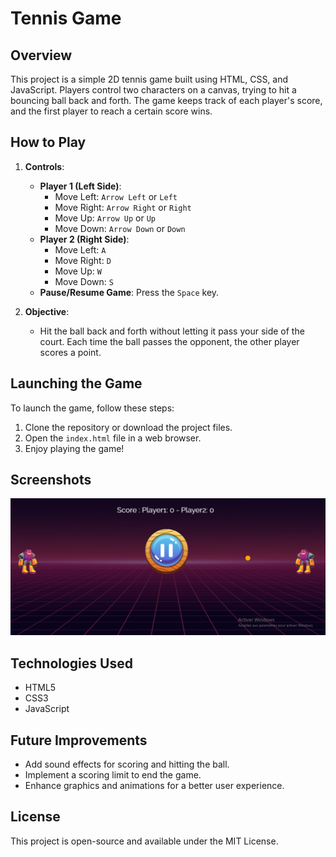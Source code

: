 # Tennis Game

## Overview
This project is a simple 2D tennis game built using HTML, CSS, and JavaScript. Players control two characters on a canvas, trying to hit a bouncing ball back and forth. The game keeps track of each player's score, and the first player to reach a certain score wins.

## How to Play
1. **Controls**:
   - **Player 1 (Left Side)**:
     - Move Left: `Arrow Left` or `Left`
     - Move Right: `Arrow Right` or `Right`
     - Move Up: `Arrow Up` or `Up`
     - Move Down: `Arrow Down` or `Down`
   - **Player 2 (Right Side)**:
     - Move Left: `A`
     - Move Right: `D`
     - Move Up: `W`
     - Move Down: `S`
   - **Pause/Resume Game**: Press the `Space` key.

2. **Objective**:
   - Hit the ball back and forth without letting it pass your side of the court. Each time the ball passes the opponent, the other player scores a point.

## Launching the Game
To launch the game, follow these steps:
1. Clone the repository or download the project files.
2. Open the `index.html` file in a web browser.
3. Enjoy playing the game!

## Screenshots
![Game Screenshot 1](./assets/img/screenshot1.png)

## Technologies Used
- HTML5
- CSS3
- JavaScript

## Future Improvements
- Add sound effects for scoring and hitting the ball.
- Implement a scoring limit to end the game.
- Enhance graphics and animations for a better user experience.

## License
This project is open-source and available under the MIT License.

